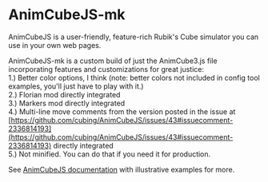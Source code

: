 # AnimCubeJS-mk
AnimCubeJS is a user-friendly, feature-rich Rubik's Cube simulator you can use in your own web pages.

AnimCubeJS-mk is a custom build of just the AnimCube3.js file incorporating features and customizations for great justice:    
1.) Better color options, I think (note: better colors not included in config tool examples, you'll just have to play with it.)    
2.) Florian mod directly integrated    
3.) Markers mod directly integrated    
4.) Multi-line move comments from the version posted in the issue at [https://github.com/cubing/AnimCubeJS/issues/43#issuecomment-2336814193](https://github.com/cubing/AnimCubeJS/issues/43#issuecomment-2336814193) directly integrated    
5.) Not minified. You can do that if you need it for production. 

See [AnimCubeJS documentation](https://animcubejs.cubing.net/animcubejs.html) with illustrative examples for more.

